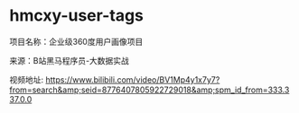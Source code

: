 # hmcxy-user-tags

项目名称：企业级360度用户画像项目

来源：B站黑马程序员-大数据实战

视频地址: https://www.bilibili.com/video/BV1Mp4y1x7y7?from=search&amp;seid=8776407805922729018&amp;spm_id_from=333.337.0.0
